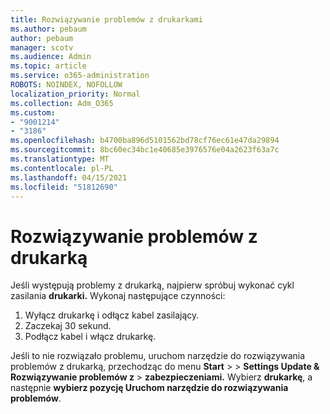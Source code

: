 ```yaml
---
title: Rozwiązywanie problemów z drukarkami
ms.author: pebaum
author: pebaum
manager: scotv
ms.audience: Admin
ms.topic: article
ms.service: o365-administration
ROBOTS: NOINDEX, NOFOLLOW
localization_priority: Normal
ms.collection: Adm_O365
ms.custom:
- "9001214"
- "3186"
ms.openlocfilehash: b4700ba896d5101562bd78cf76ec61e47da29894
ms.sourcegitcommit: 8bc60ec34bc1e40685e3976576e04a2623f63a7c
ms.translationtype: MT
ms.contentlocale: pl-PL
ms.lasthandoff: 04/15/2021
ms.locfileid: "51812690"
---
```

# <a name="troubleshoot-your-printer"></a>Rozwiązywanie problemów z drukarką

Jeśli występują problemy z drukarką, najpierw spróbuj wykonać cykl zasilania **drukarki.** Wykonaj następujące czynności:

1. Wyłącz drukarkę i odłącz kabel zasilający.
2. Zaczekaj 30 sekund.
3. Podłącz kabel i włącz drukarkę.

Jeśli to nie rozwiązało problemu, uruchom narzędzie do rozwiązywania problemów z drukarką, przechodząc do menu **Start**  >    >  **Settings Update & Rozwiązywanie problemów z**  >  **zabezpieczeniami.** Wybierz **drukarkę**, a następnie **wybierz pozycję Uruchom narzędzie do rozwiązywania problemów**.